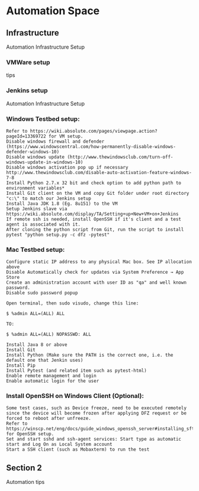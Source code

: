 # Automation Space


## Infrastructure

Automation Infrastructure Setup

### VMWare setup
tips

### Jenkins setup
Automation Infrastructure Setup

### Windows Testbed setup:
	Refer to https://wiki.absolute.com/pages/viewpage.action?pageId=13369722 for VM setup. 
	Disable windows firewall and defender (https://www.windowscentral.com/how-permanently-disable-windows-defender-windows-10)
	Disable windows update (http://www.thewindowsclub.com/turn-off-windows-update-in-windows-10)
	Disable windows activation pop up if necessary http://www.thewindowsclub.com/disable-auto-activation-feature-windows-7-8
	Install Python 2.7.x 32 bit and check option to add python path to environment variables*
	Install Git client on the VM and copy Git folder under root directory "c:\" to match our Jenkins setup 
	Install Java JDK 1.8 (Eg. 8u151) to the VM
	Setup Jenkins slave via https://wiki.absolute.com/display/TA/Setting+up+New+VM+on+Jenkins
	If remote ssh is needed, install OpenSSH if it's client and a test agent is associated with it.
	After cloning the python script from Git, run the script to install pytest "python setup.py -c dfz -pytest"

### Mac Testbed setup:
	Configure static IP address to any physical Mac box. See IP allocation above 
	Disable Automatically check for updates via System Preference → App Store
	Create an administration account with user ID as "qa" and well known password.
	Disable sudo password popup

	Open terminal, then sudo visudo, change this line:

	$ %admin ALL=(ALL) ALL

	TO:

	$ %admin ALL=(ALL) NOPASSWD: ALL

	Install Java 8 or above
	Install Git
	Install Python (Make sure the PATH is the correct one, i.e. the default one that Jenkin uses)
	Install Pip
	Install Pytest (and related item such as pytest-html)
	Enable remote management and login
	Enable automatic login for the user

### Install OpenSSH on Windows Client (Optional):
	Some test cases, such as Device freeze, need to be executed remotely since the device will become frozen after applying DFZ request or be forced to reboot after unfreeze.
	Refer to https://winscp.net/eng/docs/guide_windows_openssh_server#installing_sftp_ssh_server for OpenSSH setup.
	Set and start sshd and ssh-agent services: Start type as automatic start and Log On as Local System account
	Start a SSH client (such as Mobaxterm) to run the test

## Section 2

Automation tips
